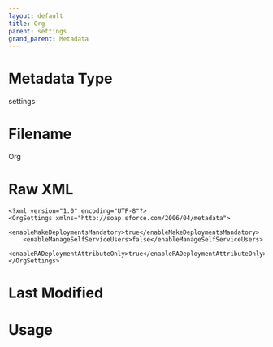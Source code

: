 ```yaml
---
layout: default
title: Org
parent: settings
grand_parent: Metadata
---
```

# Metadata Type
settings


# Filename 
Org


# Raw XML
```
<?xml version="1.0" encoding="UTF-8"?>
<OrgSettings xmlns="http://soap.sforce.com/2006/04/metadata">
    <enableMakeDeploymentsMandatory>true</enableMakeDeploymentsMandatory>
    <enableManageSelfServiceUsers>false</enableManageSelfServiceUsers>
    <enableRADeploymentAttributeOnly>true</enableRADeploymentAttributeOnly>
</OrgSettings>
```


# Last Modified


# Usage
